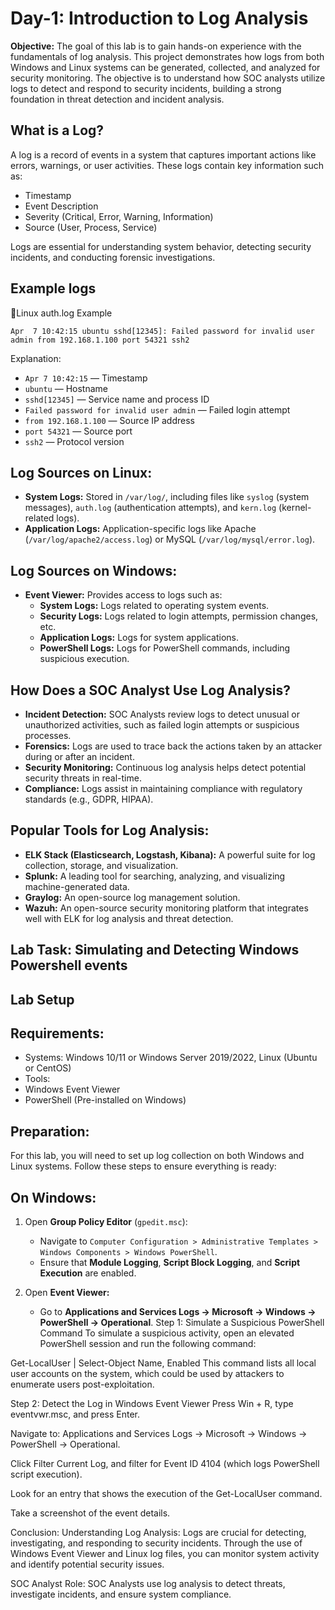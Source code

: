 # Day-1: Introduction to Log Analysis

**Objective:** The goal of this lab is to gain hands-on experience with the fundamentals of log analysis. This project demonstrates how logs from both Windows and Linux systems can be generated, collected, and analyzed for security monitoring. The objective is to understand how SOC analysts utilize logs to detect and respond to security incidents, building a strong foundation in threat detection and incident analysis.<br>

## What is a Log?

A log is a record of events in a system that captures important actions like errors, warnings, or user activities. These logs contain key information such as:<br>

- Timestamp
- Event Description
- Severity (Critical, Error, Warning, Information)
- Source (User, Process, Service)<br>

Logs are essential for understanding system behavior, detecting security incidents, and conducting forensic investigations.

## Example logs

🐧Linux auth.log Example

    Apr  7 10:42:15 ubuntu sshd[12345]: Failed password for invalid user admin from 192.168.1.100 port 54321 ssh2

Explanation:

- `Apr 7 10:42:15` — Timestamp
- `ubuntu` — Hostname
- `sshd[12345]` — Service name and process ID
- `Failed password for invalid user admin` — Failed login attempt
- `from 192.168.1.100` — Source IP address
- `port 54321` — Source port
- `ssh2` — Protocol version

## Log Sources on Linux:

- **System Logs:** Stored in `/var/log/`, including files like `syslog` (system messages), `auth.log` (authentication attempts), and `kern.log` (kernel-related logs).
- **Application Logs:** Application-specific logs like Apache (`/var/log/apache2/access.log`) or MySQL (`/var/log/mysql/error.log`).

## Log Sources on Windows:
- **Event Viewer:** Provides access to logs such as:
  - **System Logs:** Logs related to operating system events.
  - **Security Logs:** Logs related to login attempts, permission changes, etc.
  - **Application Logs:** Logs for system applications.
  - **PowerShell Logs:** Logs for PowerShell commands, including suspicious execution.
    
## How Does a SOC Analyst Use Log Analysis?

- **Incident Detection:** SOC Analysts review logs to detect unusual or unauthorized activities, such as failed login attempts or suspicious processes.
- **Forensics:** Logs are used to trace back the actions taken by an attacker during or after an incident.
- **Security Monitoring:** Continuous log analysis helps detect potential security threats in real-time.
- **Compliance:** Logs assist in maintaining compliance with regulatory standards (e.g., GDPR, HIPAA).
  
## Popular Tools for Log Analysis:

- **ELK Stack (Elasticsearch, Logstash, Kibana):** A powerful suite for log collection, storage, and visualization.
- **Splunk:** A leading tool for searching, analyzing, and visualizing machine-generated data.
- **Graylog:** An open-source log management solution.
- **Wazuh:** An open-source security monitoring platform that integrates well with ELK for log analysis and threat detection.
  
## Lab Task: Simulating and Detecting Windows Powershell events
## Lab Setup
## Requirements:
- Systems: Windows 10/11 or Windows Server 2019/2022, Linux (Ubuntu or CentOS)
- Tools:
 - Windows Event Viewer
 - PowerShell (Pre-installed on Windows)
## Preparation:
For this lab, you will need to set up log collection on both Windows and Linux systems. Follow these steps to ensure everything is ready:

## On Windows:
 1. Open **Group Policy Editor** (`gpedit.msc`):

    - Navigate to `Computer Configuration > Administrative Templates > Windows Components > Windows PowerShell`.
    - Ensure that **Module Logging**, **Script Block Logging**, and **Script Execution** are enabled.
 2. Open **Event Viewer:**

     - Go to **Applications and Services Logs → Microsoft → Windows → PowerShell → Operational**.
Step 1: Simulate a Suspicious PowerShell Command
To simulate a suspicious activity, open an elevated PowerShell session and run the following command:

Get-LocalUser | Select-Object Name, Enabled
This command lists all local user accounts on the system, which could be used by attackers to enumerate users post-exploitation.

Step 2: Detect the Log in Windows Event Viewer
Press Win + R, type eventvwr.msc, and press Enter.

Navigate to: Applications and Services Logs → Microsoft → Windows → PowerShell → Operational.

Click Filter Current Log, and filter for Event ID 4104 (which logs PowerShell script execution).

Look for an entry that shows the execution of the Get-LocalUser command.

Take a screenshot of the event details.

Conclusion:
Understanding Log Analysis: Logs are crucial for detecting, investigating, and responding to security incidents. Through the use of Windows Event Viewer and Linux log files, you can monitor system activity and identify potential security issues.

SOC Analyst Role: SOC Analysts use log analysis to detect threats, investigate incidents, and ensure system compliance.









